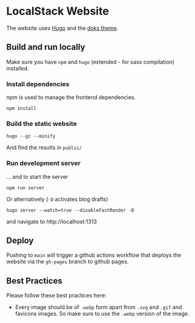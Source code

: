 # LocalStack Website

The website uses [Hugo](https://github.com/gohugoio/hugo) and the [doks theme](https://github.com/h-enk/doks).

## Build and run locally

Make sure you have `npm` and `hugo` (extended - for sass compilation) installed.

### Install dependencies

npm is used to manage the frontend dependencies.

    npm install

### Build the static website

    hugo --gc --minify

And find the results in `public/`

### Run development server

... and to start the server

    npm run server

Or alternatively (`-D` activates blog drafts)

    hugo server --watch=true --disableFastRender -D

and navigate to http://localhost:1313

## Deploy

Pushing to `main` will trigger a github actions workflow that deploys the website via the `gh-pages` branch to github pages.

## Best Practices

Please follow these best practices here:

- Every image should be of `.webp` form apart from `.svg` and `.gif` and favicons images. So make sure to use the `.webp` version of the image.
